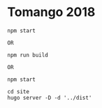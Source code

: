 # Tomango 2018

```
npm start

OR

npm run build

OR

npm start

cd site
hugo server -D -d '../dist'
```
